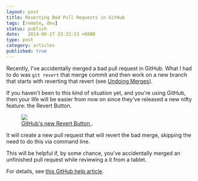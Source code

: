 ```yaml
---
layout: post
title: Reverting Bad Pull Requests in GitHub
tags: [remote, dev]
status: publish
date:   2014-06-27 23:33:13 +0800
type: post
category: articles
published: true
---
```


Recently, I've accidentally merged a bad pull request in GitHub.
What I had to do was `git revert` that merge commit and then
work on a new branch that starts with reverting that revert
(see [Undoing Merges](http://git-scm.com/blog/2010/03/02/undoing-merges.html)).

If you haven't been to this kind of situation yet, and you're using
GitHub, then your life will be easier from now on since they've
released a new nifty feature: the Revert Button.

<figure>
	<a href="http://s22.postimg.org/pae4ehdn5/revert_button.png ">
    <img src="http://s22.postimg.org/pae4ehdn5/revert_button.png ">
  </a>
	<figcaption>
    <a href="http://s22.postimg.org/pae4ehdn5/revert_button.png " title="GitHub's new Revert Button">
      GitHub's new Revert Button
    </a>.
  </figcaption>
</figure>

It will create a new pull request that will revert the bad merge, skipping
the need to do this via command line.

This will be helpful if, by some chance, you've accidentally merged an unfinished pull request
while reviewing a it from a tablet.

For details, see [this GitHub help article](https://help.github.com/articles/reverting-a-pull-request).
